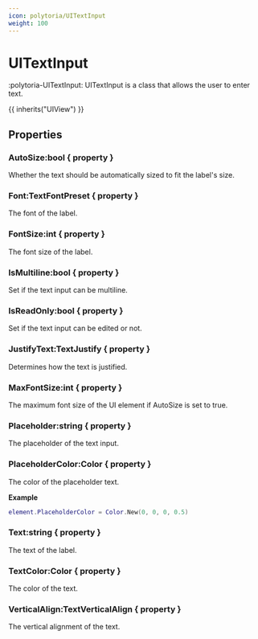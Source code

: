 ```yaml
---
icon: polytoria/UITextInput
weight: 100
---
```


# UITextInput

:polytoria-UITextInput: UITextInput is a class that allows the user to enter text.

{{ inherits("UIView") }}

## Properties

### AutoSize:bool { property }

Whether the text should be automatically sized to fit the label's size.

### Font:TextFontPreset { property }

The font of the label.

### FontSize:int { property }

The font size of the label.

### IsMultiline:bool { property }

Set if the text input can be multiline.

### IsReadOnly:bool { property }

Set if the text input can be edited or not.

### JustifyText:TextJustify { property }

Determines how the text is justified.

### MaxFontSize:int { property }

The maximum font size of the UI element if AutoSize is set to true.

### Placeholder:string { property }

The placeholder of the text input.

### PlaceholderColor:Color { property }

The color of the placeholder text.

**Example**

```lua
element.PlaceholderColor = Color.New(0, 0, 0, 0.5)
```

### Text:string { property }

The text of the label.

### TextColor:Color { property }

The color of the text.

### VerticalAlign:TextVerticalAlign { property }

The vertical alignment of the text.
